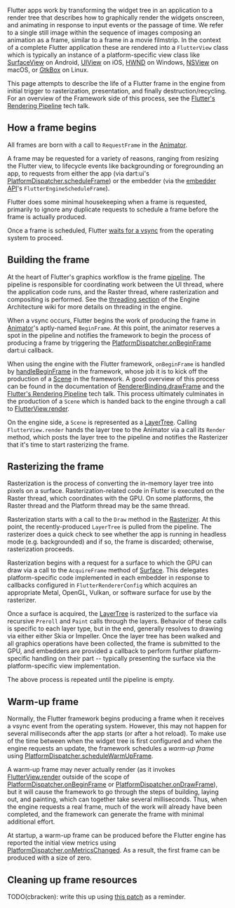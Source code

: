 Flutter apps work by transforming the widget tree in an application to a render tree that describes how to graphically render the widgets onscreen, and animating in response to input events or the passage of time. We refer to a single still image within the sequence of images composing an animation as a frame, similar to a frame in a movie filmstrip. In the context of a complete Flutter application these are rendered into a `FlutterView` class which is typically an instance of a platform-specific view class like [SurfaceView][surfaceview] on Android, [UIView][uiview] on iOS, [HWND][hwnd] on Windows, [NSView][nsview] on macOS, or [GtkBox][gtkbox] on Linux.

This page attempts to describe the life of a Flutter frame in the engine from initial trigger to rasterization, presentation, and finally destruction/recycling. For an overview of the Framework side of this process, see the [Flutter's Rendering Pipeline][renderingPipelineTalk] tech talk.

[gtkbox]: https://docs.gtk.org/gtk3/class.Box.html
[hwnd]: https://learn.microsoft.com/en-us/windows/win32/winprog/windows-data-types#HWND
[nsview]: https://developer.apple.com/documentation/appkit/nsview
[surfaceview]: https://developer.android.com/reference/android/view/SurfaceView
[uiview]: https://developer.apple.com/documentation/uikit/uiview

## How a frame begins

All frames are born with a call to `RequestFrame` in the [Animator][animator].

A frame may be requested for a variety of reasons, ranging from resizing the Flutter view, to lifecycle events like backgrounding or foregrounding an app, to requests from either the app (via dart:ui's [PlatformDispatcher.scheduleFrame][scheduleFrame]) or the embedder (via the [embedder API][embedderAPI]'s `FlutterEngineScheduleFrame`).

Flutter does some minimal housekeeping when a frame is requested, primarily to ignore any duplicate requests to schedule a frame before the frame is actually produced.

Once a frame is scheduled, Flutter [waits for a vsync][vsyncWaiter] from the operating system to proceed.

## Building the frame

At the heart of Flutter's graphics workflow is the frame [pipeline][pipeline]. The pipeline is responsible for coordinating work between the UI thread, where the application code runs, and the Raster thread, where rasterization and compositing is performed. See the [threading section][engineArchThreading] of the Engine Architecture wiki for more details on threading in the engine.

When a vsync occurs, Flutter begins the work of producing the frame in [Animator][animator]'s aptly-named `BeginFrame`. At this point, the animator reserves a spot in the pipeline and notifies the framework to begin the process of producing a frame by triggering the [PlatformDispatcher.onBeginFrame][onBeginFrame] dart:ui callback.

When using the engine with the Flutter framework, `onBeginFrame` is handled by [handleBeginFrame][handleBeginFrame] in the framework, whose job it is to kick off the production of a [Scene][scene] in the framework. A good overview of this process can be found in the documentation of [RendererBinding.drawFrame][drawFrame] and the [Flutter's Rendering Pipeline][renderingPipelineTalk] tech talk. This process ultimately culminates in the production of a `Scene` which is handed back to the engine through a call to [FlutterView.render][flutterViewRender].

On the engine side, a `Scene` is represented as a [LayerTree][layerTree]. Calling `FlutterView.render` hands the layer tree to the Animator via a call its `Render` method, which posts the layer tree to the pipeline and notifies the Rasterizer that it's time to start rasterizing the frame.

## Rasterizing the frame

Rasterization is the process of converting the in-memory layer tree into pixels on a surface. Rasterization-related code in Flutter is executed on the Raster thread, which coordinates with the GPU. On some platforms, the Raster thread and the Platform thread may be the same thread.

Rasterization starts with a call to the `Draw` method in the [Rasterizer][rasterizer]. At this point, the recently-produced `LayerTree` is pulled from the pipeline. The rasterizer does a quick check to see whether the app is running in headless mode (e.g. backgrounded) and if so, the frame is discarded; otherwise, rasterization proceeds.

Rasterization begins with a request for a surface to which the GPU can draw via a call to the `AcquireFrame` method of [Surface][surface]. This delegates platform-specific code implemented in each embedder in response to callbacks configured in `FlutterRendererConfig` which acquires an appropriate Metal, OpenGL, Vulkan, or software surface for use by the rasterizer.

Once a surface is acquired, the [LayerTree][layerTree] is rasterized to the surface via recursive `Preroll` and `Paint` calls through the layers. Behavior of these calls is specific to each layer type, but in the end, generally resolves to drawing via either either Skia or Impeller.  Once the layer tree has been walked and all graphics operations have been collected, the frame is submitted to the GPU, and embedders are provided a callback to perform further platform-specific handling on their part -- typically presenting the surface via the platform-specific view implementation.

The above process is repeated until the pipeline is empty.

## Warm-up frame

Normally, the Flutter framework begins producing a frame when it receives
a vsync event from the operating system. However, this may not happen for
several milliseconds after the app starts (or after a hot reload). To make
use of the time between when the widget tree is first configured and when
the engine requests an update, the framework schedules a _warm-up frame_
using [PlatformDispatcher.scheduleWarmUpFrame][scheduleWarmUpFrame].

A warm-up frame may never actually render (as it invokes
[FlutterView.render][flutterViewRender] outside of the scope of
[PlatformDispatcher.onBeginFrame][onBeginFrame] or
[PlatformDispatcher.onDrawFrame][onDrawFrame]), but it will cause the framework
to go through the steps of building, laying out, and painting, which can
together take several milliseconds. Thus, when the engine requests a real frame,
much of the work will already have been completed, and the framework can
generate the frame with minimal additional effort.

At startup, a warm-up frame can be produced before the Flutter engine has reported the
initial view metrics using [PlatformDispatcher.onMetricsChanged][onMetricsChanged].
As a result, the first frame can be produced with a size of zero.

## Cleaning up frame resources

TODO(cbracken): write this up using [this patch](https://github.com/flutter/engine/pull/38038) as a reminder.

[animator]: https://github.com/flutter/flutter/blob/main/engine/src/flutter/shell/common/animator.h
[drawFrame]: https://api.flutter.dev/flutter/rendering/RendererBinding/drawFrame.html
[embedderAPI]: https://github.com/flutter/flutter/blob/main/engine/src/flutter/shell/platform/embedder/embedder.h
[engineArchThreading]: ../about/The-Engine-architecture.md#threading
[flutterViewRender]: https://api.flutter.dev/flutter/dart-ui/FlutterView/render.html
[handleBeginFrame]: https://api.flutter.dev/flutter/scheduler/SchedulerBinding/handleBeginFrame.html
[layerTree]: https://github.com/flutter/flutter/blob/main/engine/src/flutter/flow/layers/layer_tree.h
[onBeginFrame]: https://api.flutter.dev/flutter/dart-ui/PlatformDispatcher/onBeginFrame.html
[onDrawFrame]: https://api.flutter.dev/flutter/dart-ui/PlatformDispatcher/onDrawFrame.html
[onMetricsChanged]: https://api.flutter.dev/flutter/dart-ui/PlatformDispatcher/onMetricsChanged.html
[pipeline]: https://github.com/flutter/flutter/blob/main/engine/src/flutter/shell/common/pipeline.h
[rasterizer]: https://github.com/flutter/flutter/blob/main/engine/src/flutter/shell/common/rasterizer.h
[renderingPipelineTalk]: https://www.youtube.com/watch?v=UUfXWzp0-DU
[scene]: https://api.flutter.dev/flutter/dart-ui/Scene-class.html
[scheduleWarmUpFrame]: https://api.flutter.dev/flutter/dart-ui/PlatformDispatcher/scheduleWarmUpFrame.html
[surface]: https://github.com/flutter/flutter/blob/main/engine/src/flutter/flow/surface.h
[scheduleFrame]: https://api.flutter.dev/flutter/dart-ui/PlatformDispatcher/scheduleFrame.html
[vsyncWaiter]: https://github.com/flutter/flutter/blob/main/engine/src/flutter/shell/common/vsync_waiter.h
